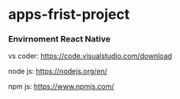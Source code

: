 # apps-frist-project


### Envirnoment React Native

vs coder:   https://code.visualstudio.com/download

node js:  https://nodejs.org/en/

npm js:  https://www.npmjs.com/
